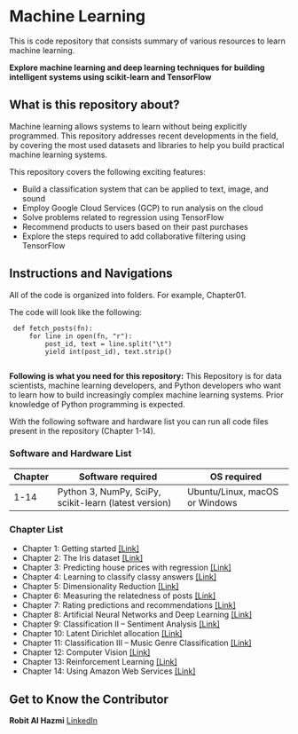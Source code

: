 # Machine Learning
This is code repository that consists summary of various resources to learn machine learning.

**Explore machine learning and deep learning techniques for building intelligent systems using scikit-learn and TensorFlow**
  
## What is this repository about?
Machine learning allows systems to learn without being explicitly programmed. This repository addresses recent developments in the field, by covering the most used datasets and libraries to help you build practical machine learning systems.

This repository covers the following exciting features:
* Build a classification system that can be applied to text, image, and sound
* Employ Google Cloud Services (GCP) to run analysis on the cloud
* Solve problems related to regression using TensorFlow
* Recommend products to users based on their past purchases
* Explore the steps required to add collaborative filtering using TensorFlow

## Instructions and Navigations
All of the code is organized into folders. For example, Chapter01.

The code will look like the following:
```
 def fetch_posts(fn):
     for line in open(fn, "r"):
         post_id, text = line.split("\t")
         yield int(post_id), text.strip()
 
```

**Following is what you need for this repository:**
This Repository is for data scientists, machine learning developers, and Python developers who want to learn how to build increasingly complex machine learning systems. Prior knowledge of Python programming is expected.

With the following software and hardware list you can run all code files present in the repository (Chapter 1-14).

### Software and Hardware List

| Chapter  | Software required                                     | OS required                    |
| -------- | ----------------------------------------------------- | ------------------------------ |
| 1-14     | Python 3, NumPy, SciPy, scikit-learn (latest version) | Ubuntu/Linux, macOS or Windows |

### Chapter List
* Chapter 1: Getting started [[Link]](https://github.com/robitalhazmi/machine_learning/blob/master/Chapter01/chapter_01.ipynb)
* Chapter 2: The Iris dataset [[Link]](https://github.com/robitalhazmi/machine-learning/blob/master/Chapter02/chapter_02.ipynb)
* Chapter 3: Predicting house prices with regression [[Link]](https://github.com/robitalhazmi/machine-learning/blob/master/Chapter03/chapter_03.ipynb)
* Chapter 4: Learning to classify classy answers [[Link]](https://github.com/robitalhazmi/machine-learning/blob/master/Chapter04/chapter_04.ipynb)
* Chapter 5: Dimensionality Reduction [[Link]](https://github.com/robitalhazmi/machine-learning/blob/master/Chapter05/chapter_05.ipynb)
* Chapter 6: Measuring the relatedness of posts [[Link]](https://github.com/robitalhazmi/machine-learning/blob/master/Chapter06/chapter_06.ipynb)
* Chapter 7: Rating predictions and recommendations [[Link]](https://github.com/robitalhazmi/machine-learning/blob/master/Chapter07/chapter_07.ipynb)
* Chapter 8: Artificial Neural Networks and Deep Learning [[Link]](https://github.com/robitalhazmi/machine-learning/blob/master/Chapter08/chapter_08.ipynb)
* Chapter 9: Classification II – Sentiment Analysis [[Link]](https://github.com/robitalhazmi/machine-learning/blob/master/Chapter09/chapter_09.ipynb)
* Chapter 10: Latent Dirichlet allocation [[Link]](https://github.com/robitalhazmi/machine-learning/blob/master/Chapter10/chapter_10.ipynb)
* Chapter 11: Classification III – Music Genre Classification [[Link]](https://github.com/robitalhazmi/machine-learning/blob/master/Chapter11/chapter_11.ipynb)
* Chapter 12: Computer Vision [[Link]](https://github.com/robitalhazmi/machine-learning/blob/master/Chapter12/chapter12.ipynb)
* Chapter 13: Reinforcement Learning [[Link]](https://github.com/robitalhazmi/machine-learning/blob/master/Chapter13/chapter13.ipynb)
* Chapter 14: Using Amazon Web Services [[Link]](https://github.com/robitalhazmi/machine-learning/blob/master/Chapter14/chapter14.ipynb)

## Get to Know the Contributor
**Robit Al Hazmi** [LinkedIn](https://www.linkedin.com/in/robitalhazmi/)
